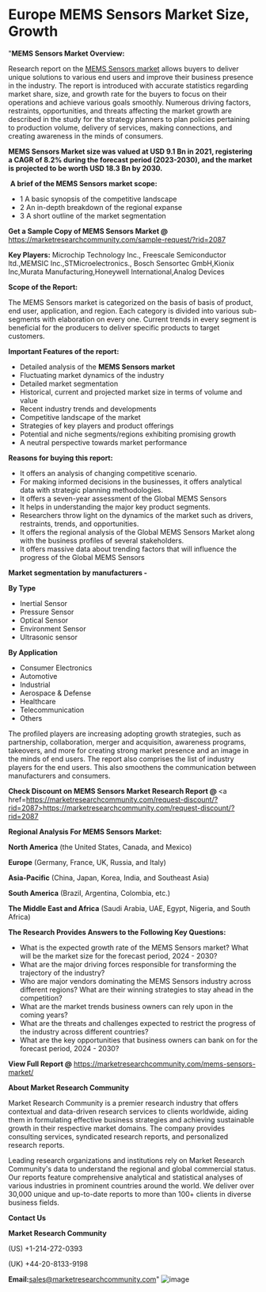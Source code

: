 # Europe MEMS Sensors Market Size, Growth
"<strong>MEMS Sensors Market Overview:</strong>

Research report on the <a href=https://marketresearchcommunity.com/mems-sensors-market/>MEMS Sensors market</a> allows buyers to deliver unique solutions to various end users and improve their business presence in the industry. The report is introduced with accurate statistics regarding market share, size, and growth rate for the buyers to focus on their operations and achieve various goals smoothly. Numerous driving factors, restraints, opportunities, and threats affecting the market growth are described in the study for the strategy planners to plan policies pertaining to production volume, delivery of services, making connections, and creating awareness in the minds of consumers.

<strong>MEMS Sensors Market size was valued at USD 9.1 Bn in 2021, registering a CAGR of 8.2% during the forecast period (2023-2030), and the market is projected to be worth USD 18.3 Bn by 2030.</strong>

 <Strong>A brief of the MEMS Sensors market scope:</Strong>
<ul>
 <li>1  A basic synopsis of the competitive landscape</li>
 <li>2  An in-depth breakdown of the regional expanse</li>
 <li>3  A short outline of the market segmentation</li>
</ul>
<strong>Get a Sample Copy of MEMS Sensors Market @ </b></strong><a href=https://marketresearchcommunity.com/sample-request/?rid=2087><u>https://marketresearchcommunity.com/sample-request/?rid=2087</u></a>

<strong>Key Players:</strong> 
Microchip Technology Inc., Freescale Semiconductor ltd.,MEMSIC Inc.,STMicroelectronics., Bosch Sensortec GmbH,Kionix Inc,Murata Manufacturing,Honeywell International,Analog Devices

<strong>Scope of the Report:</strong>

The MEMS Sensors market is categorized on the basis of basis of product, end user, application, and region. Each category is divided into various sub-segments with elaboration on every one. Current trends in every segment is beneficial for the producers to deliver specific products to target customers.

<strong><b>Important Features of the report:</b></strong>
<ul>
  <li>Detailed analysis of the <strong><b>MEMS Sensors </b></strong><strong><b>market</b></strong></li>
  <li>Fluctuating market dynamics of the industry</li>
  <li>Detailed market segmentation</li>
  <li>Historical, current and projected market size in terms of volume and value</li>
  <li>Recent industry trends and developments</li>
  <li>Competitive landscape of the market</li>
  <li>Strategies of key players and product offerings</li>
  <li>Potential and niche segments/regions exhibiting promising growth</li>
  <li>A neutral perspective towards market performance</li>
</ul>
<strong><b>Reasons for buying this report:</b></strong>
<ul>
  <li>It offers an analysis of changing competitive scenario.</li>
  <li>For making informed decisions in the businesses, it offers analytical data with strategic planning methodologies.</li>
  <li>It offers a seven-year assessment of the Global MEMS Sensors</li>
  <li>It helps in understanding the major key product segments.</li>
  <li>Researchers throw light on the dynamics of the market such as drivers, restraints, trends, and opportunities.</li>
  <li>It offers the regional analysis of the Global MEMS Sensors Market along with the business profiles of several stakeholders.</li>
  <li>It offers massive data about trending factors that will influence the progress of the Global MEMS Sensors</li>
</ul>

<strong>Market segmentation by manufacturers -</strong>



<strong>By Type</strong>
<ul>
 	<li>Inertial Sensor</li>
 	<li>Pressure Sensor</li>
 	<li>Optical Sensor</li>
 	<li>Environment Sensor</li>
 	<li>Ultrasonic sensor</li>
</ul>
<strong>By Application</strong>
<ul>
 	<li>Consumer Electronics</li>
 	<li>Automotive</li>
 	<li>Industrial</li>
 	<li>Aerospace &amp; Defense</li>
 	<li>Healthcare</li>
 	<li>Telecommunication</li>
 	<li>Others</li>
</ul>

The profiled players are increasing adopting growth strategies, such as partnership, collaboration, merger and acquisition, awareness programs, takeovers, and more for creating strong market presence and an image in the minds of end users. The report also comprises the list of industry players for the end users. This also smoothens the communication between manufacturers and consumers.

<strong><b>Check Discount on MEMS Sensors Market Research Report @ </b></strong><a href=https://marketresearchcommunity.com/request-discount/?rid=2087><u>https://marketresearchcommunity.com/request-discount/?rid=2087</u></a>

<strong>Regional Analysis For MEMS Sensors Market:</strong>

<strong>North America</strong> (the United States, Canada, and Mexico)

<strong>Europe</strong> (Germany, France, UK, Russia, and Italy)

<strong>Asia-Pacific</strong> (China, Japan, Korea, India, and Southeast Asia)

<strong>South America</strong> (Brazil, Argentina, Colombia, etc.)

<strong>The Middle East and Africa</strong> (Saudi Arabia, UAE, Egypt, Nigeria, and South Africa)

<strong>The Research Provides Answers to the Following Key Questions:</strong>
<ul>
 	<li>What is the expected growth rate of the MEMS Sensors market? What will be the market size for the forecast period, 2024 - 2030?</li>
 	<li>What are the major driving forces responsible for transforming the trajectory of the industry?</li>
 	<li>Who are major vendors dominating the MEMS Sensors industry across different regions? What are their winning strategies to stay ahead in the competition?</li>
 	<li>What are the market trends business owners can rely upon in the coming years?</li>
 	<li>What are the threats and challenges expected to restrict the progress of the industry across different countries?</li>
 	<li>What are the key opportunities that business owners can bank on for the forecast period, 2024 - 2030?</li>
</ul>

<strong>View Full Report @</strong> <a href=https://marketresearchcommunity.com/mems-sensors-market/>https://marketresearchcommunity.com/mems-sensors-market/</a>

<strong>About Market Research Community</strong>

Market Research Community is a premier research industry that offers contextual and data-driven research services to clients worldwide, aiding them in formulating effective business strategies and achieving sustainable growth in their respective market domains. The company provides consulting services, syndicated research reports, and personalized research reports.

Leading research organizations and institutions rely on Market Research Community's data to understand the regional and global commercial status. Our reports feature comprehensive analytical and statistical analyses of various industries in prominent countries around the world. We deliver over 30,000 unique and up-to-date reports to more than 100+ clients in diverse business fields.

<strong>Contact Us</strong>

<strong>Market Research Community</strong>

(US) +1-214-272-0393

(UK) +44-20-8133-9198

<strong>Email:</strong>sales@marketresearchcommunity.com"
![image](https://github.com/krutikad1522/marketresearchcommunity/assets/158283933/9541ad5b-d851-4860-997f-caab302aea81)
